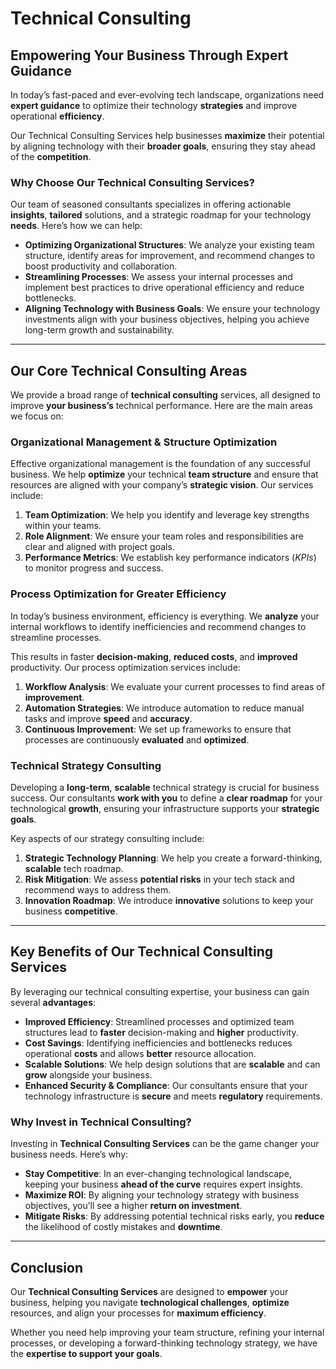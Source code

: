 # Technical Consulting

## Empowering Your Business Through Expert Guidance

In today’s fast-paced and ever-evolving tech landscape, organizations need
**expert guidance** to optimize their technology **strategies** and improve
operational **efficiency**.

Our Technical Consulting Services help businesses **maximize** their potential by
aligning technology with their **broader goals**, ensuring they stay ahead of the
**competition**.

### Why Choose Our Technical Consulting Services?

Our team of seasoned consultants specializes in offering actionable
**insights**, **tailored** solutions, and a strategic roadmap for your
technology **needs**. Here’s how we can help:

- **Optimizing Organizational Structures**: We analyze your existing team 
  structure, identify areas for improvement, and recommend changes to boost 
  productivity and collaboration.
- **Streamlining Processes**: We assess your internal processes and implement 
  best practices to drive operational efficiency and reduce bottlenecks.
- **Aligning Technology with Business Goals**: We ensure your technology 
  investments align with your business objectives, helping you achieve 
  long-term growth and sustainability.

---

## Our Core Technical Consulting Areas

We provide a broad range of **technical consulting** services, all designed to
improve **your business’s** technical performance. Here are the main areas we
focus on:

### Organizational Management & Structure Optimization

Effective organizational management is the foundation of any successful
business. We help **optimize** your technical **team structure** and ensure
that resources are aligned with your company’s **strategic vision**. Our
services include:

1. **Team Optimization**: We help you identify and leverage key strengths 
   within your teams.
1. **Role Alignment**: We ensure your team roles and responsibilities are 
   clear and aligned with project goals.
1. **Performance Metrics**: We establish key performance indicators (*KPIs*) to 
   monitor progress and success.

### Process Optimization for Greater Efficiency

In today’s business environment, efficiency is everything. We **analyze** your
internal workflows to identify inefficiencies and recommend changes to
streamline processes.

This results in faster **decision-making**, **reduced costs**, and **improved**
productivity. Our process optimization services include:

1. **Workflow Analysis**: We evaluate your current processes to find areas of 
   **improvement**.
1. **Automation Strategies**: We introduce automation to reduce manual tasks 
   and improve **speed** and **accuracy**.
1. **Continuous Improvement**: We set up frameworks to ensure that processes 
   are continuously **evaluated** and **optimized**.

### Technical Strategy Consulting

Developing a **long-term**, **scalable** technical strategy is crucial for
business success. Our consultants **work with you** to define a **clear
roadmap** for your technological **growth**, ensuring your infrastructure
supports your **strategic goals**.

Key aspects of our strategy consulting include:

1. **Strategic Technology Planning**: We help you create a forward-thinking, 
   **scalable** tech roadmap.
1. **Risk Mitigation**: We assess **potential risks** in your tech stack and 
   recommend ways to address them.
1. **Innovation Roadmap**: We introduce **innovative** solutions to keep your 
   business **competitive**.

---

## Key Benefits of Our Technical Consulting Services

By leveraging our technical consulting expertise, your business can gain
several **advantages**:

- **Improved Efficiency**: Streamlined processes and optimized team structures 
  lead to **faster** decision-making and **higher** productivity.
- **Cost Savings**: Identifying inefficiencies and bottlenecks reduces 
  operational **costs** and allows **better** resource allocation.
- **Scalable Solutions**: We help design solutions that are **scalable** and can 
  **grow** alongside your business.
- **Enhanced Security & Compliance**: Our consultants ensure that your technology 
  infrastructure is **secure** and meets **regulatory** requirements.

### Why Invest in Technical Consulting?

Investing in **Technical Consulting Services** can be the game changer your
business needs. Here’s why:

- **Stay Competitive**: In an ever-changing technological landscape, keeping 
  your business **ahead of the curve** requires expert insights.
- **Maximize ROI**: By aligning your technology strategy with business 
  objectives, you’ll see a higher **return on investment**.
- **Mitigate Risks**: By addressing potential technical risks early, you **reduce** 
  the likelihood of costly mistakes and **downtime**.

---

## Conclusion

Our **Technical Consulting Services** are designed to **empower** your business,
helping you navigate **technological challenges**, **optimize** resources, and align
your processes for **maximum efficiency**.

Whether you need help improving your team structure, refining your internal
processes, or developing a forward-thinking technology strategy, we have the
**expertise to support your goals**.

